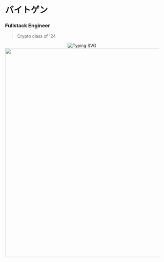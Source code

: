 # バイトゲン

### Fullstack Engineer

> Crypto class of '24

<div align="center">
    <img src="https://readme-typing-svg.herokuapp.com?font=Fira+Code&weight=500&size=25&duration=3000&pause=1000&color=FFFFFF&center=true&vCenter=true&random=false&width=500&height=70&lines=Web3+Developer;Software+Engineer;Cyber+Security;Robots_(WIP)" alt="Typing SVG" />
</div>

<div align="center">
   <img width="2053" height="684" alt="image" src="https://github.com/user-attachments/assets/f8fa745b-a4b2-4cb4-ba98-9a43d4c56726" />
</div>
